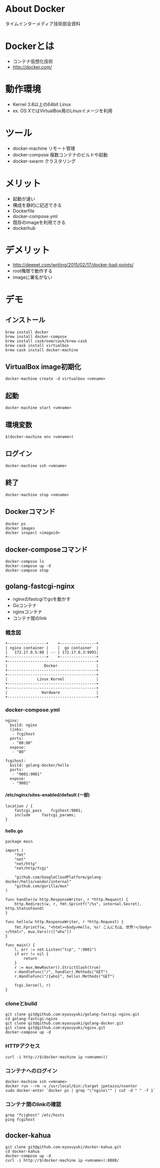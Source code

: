 # About Docker

タイムインターメディア技術部会資料

# Dockerとは

- コンテナ仮想化技術
- http://docker.com/

# 動作環境

- Kernel 3.8以上の64bit Linux
 - ex. OS XではVirtualBox用のLinuxイメージを利用

# ツール

- docker-machine リモート管理
- docker-compose 複数コンテナのビルドや起動
- docker-swarm クラスタリング

# メリット

- 起動が速い
- 構成を静的に記述できる
 - Dockerfile
 - docker-compose.yml
- 既存のimageを利用できる
 - dockerhub

# デメリット

- http://deeeet.com/writing/2015/02/17/docker-bad-points/
 - root権限で動作する
 - imageに署名がない

# デモ

## インストール

    brew install docker
    brew install docker-compose
    brew install caskroom/cask/brew-cask
    brew cask install virtualbox
    brew cask install docker-machine

## VirtualBox image初期化

    docker-machine create -d virtualbox <vmname>

## 起動

    docker-machine start <vmname>

## 環境変数

    $(docker-machine env <vmname>)

## ログイン

    docker-machine ssh <vmname>

## 終了

	docker-machine stop <vmname>

## Dockerコマンド

    docker ps
    docker images
	docker inspect <imageid>

## docker-composeコマンド

    docker-compose ls
    docker-compose up -d
	docker-compose stop

## golang-fastcgi-nginx

- nginxのfastcgiでgoを動かす
 - Goコンテナ
 - nginxコンテナ
- コンテナ間のlink

### 概念図

    +-----------------+    +----------------+
    | nginx container |    |  go container  |
    |   172.17.0.5:80 | -- | 172.17.0.3:9991|
    +-----------------+    +----------------+
    +---------------------------------------+
    |                Docker                 |
    +---------------------------------------+
    +---------------------------------------+
    |             Linux Kernel              |
    +---------------------------------------+
    +---------------------------------------+
    |               Hardware                |
    +---------------------------------------+

### docker-compose.yml

    nginx:
      build: nginx
      links:
       - fcgihost
      ports:
       - "80:80"
      expose:
       - "80"

    fcgihost:
      build: golang-docker/hello
      ports:
       - "9001:9001"
      expose:
       - "9001"

#### /etc/nginx/sites-enabled/default (一部)

    location / {
        fastcgi_pass    fcgihost:9001;
        include     fastcgi_params;
    }

#### hello.go

    package main

    import (
        "fmt"
        "net"
        "net/http"
        "net/http/fcgi"

        "github.com/GoogleCloudPlatform/golang-docker/hello/vendor/internal"
        "github.com/gorilla/mux"
    )

    func handler(w http.ResponseWriter, r *http.Request) {
        http.Redirect(w, r, fmt.Sprintf("/%s", internal.Secret), http.StatusFound)
    }

    func hello(w http.ResponseWriter, r *http.Request) {
        fmt.Fprintf(w, "<html><body>Hello, %s! こんにちは、世界!</body></html>", mux.Vars(r)["who"])
    }

    func main() {
        l, err := net.Listen("tcp", ":9001")
        if err != nil {
            return
        }
        r := mux.NewRouter().StrictSlash(true)
        r.HandleFunc("/", handler).Methods("GET")
        r.HandleFunc("/{who}", hello).Methods("GET")

        fcgi.Serve(l, r)
    }

### cloneとbuild

    git clone git@github.com:eyasuyuki/golang-fastcgi-nginx.git
    cd golang-fastcgi-nginx
    git clone git@github.com:eyasuyuki/golang-docker.git
    git clone git@github.com:eyasuyuki/nginx.git
    docker-compose up -d

### HTTPアクセス

    curl -i http://$(docker-machine ip <vmname>)/

### コンテナへのログイン

    docker-machine ssh <vmname>
    docker run --rm -v /usr/local/bin:/target jpetazzo/nsenter
    sudo docker-enter `docker ps | grep "\"nginx\"" | cut -d " " -f 1`

### コンテナ間のlinkの確認

    grep "fcighost" /etc/hosts
	ping fcgihost

## docker-kahua

    git clone git@github.com:eyasuyuki/docker-kahua.git
    cd docker-kahua
    docker-compose up -d
    curl -i http://$(docker-machine ip <vmname>):8888/
